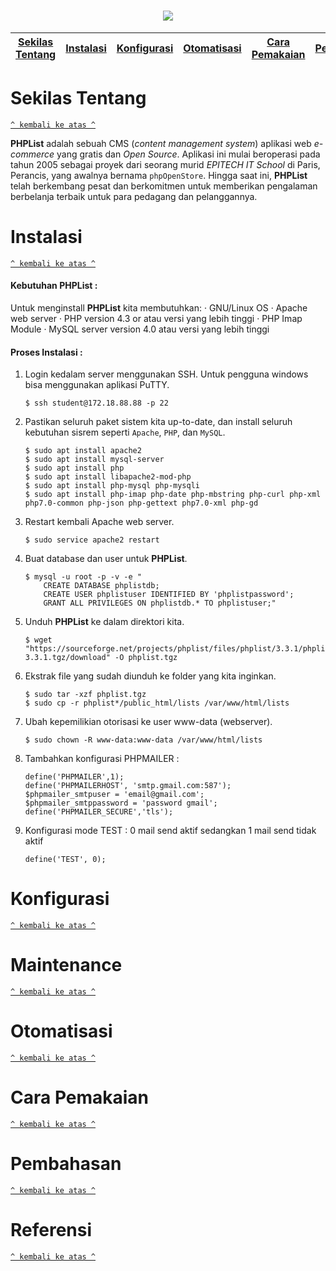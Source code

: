 <h1 align="center"><img src="https://commons.wikimedia.org/wiki/File:PhpList_Logo.png"></h1>

[Sekilas Tentang](#sekilas-tentang) | [Instalasi](#instalasi) | [Konfigurasi](#konfigurasi) | [Otomatisasi](#otomatisasi) | [Cara Pemakaian](#cara-pemakaian) | [Pembahasan](#pembahasan) | [Referensi](#referensi)
:---:|:---:|:---:|:---:|:---:|:---:|:---:



# Sekilas Tentang
[`^ kembali ke atas ^`](#)

**PHPList** adalah sebuah CMS (*content management system*) aplikasi web *e-commerce* yang gratis dan *Open Source*. Aplikasi ini mulai beroperasi pada tahun 2005 sebagai proyek dari seorang murid *EPITECH IT School* di Paris, Perancis, yang awalnya bernama `phpOpenStore`. Hingga saat ini, **PHPList** telah berkembang pesat dan berkomitmen untuk memberikan pengalaman berbelanja terbaik untuk para pedagang dan pelanggannya. 



# Instalasi
[`^ kembali ke atas ^`](#)

#### Kebutuhan **PHPList** :
Untuk menginstall **PHPList** kita membutuhkan:
·         GNU/Linux OS
·         Apache web server
·         PHP version 4.3 or atau versi yang lebih tinggi
·         PHP Imap Module
·         MySQL server version 4.0 atau versi yang lebih tinggi

#### Proses Instalasi :
1. Login kedalam server menggunakan SSH. Untuk pengguna windows bisa menggunakan aplikasi PuTTY.
    ```
    $ ssh student@172.18.88.88 -p 22
    ```

2. Pastikan seluruh paket sistem kita up-to-date, dan install seluruh kebutuhan sisrem seperti `Apache`, `PHP`, dan `MySQL`.
    ```
    $ sudo apt install apache2
    $ sudo apt install mysql-server
    $ sudo apt install php
    $ sudo apt install libapache2-mod-php 
    $ sudo apt install php-mysql php-mysqli
    $ sudo apt install php-imap php-date php-mbstring php-curl php-xml  
    php7.0-common php-json php-gettext php7.0-xml php-gd

    ```

3. Restart kembali Apache web server. 
    ```
    $ sudo service apache2 restart
    ```

4. Buat database dan user untuk **PHPList**.
    ```
    $ mysql -u root -p -v -e "
       	CREATE DATABASE phplistdb;
   	    CREATE USER phplistuser IDENTIFIED BY 'phplistpassword';
   	    GRANT ALL PRIVILEGES ON phplistdb.* TO phplistuser;"
    ```

5. Unduh **PHPList** ke dalam direktori kita.
    ```
    $ wget "https://sourceforge.net/projects/phplist/files/phplist/3.3.1/phplist-3.3.1.tgz/download" -O phplist.tgz
    ```

6. Ekstrak file yang sudah diunduh ke folder yang kita inginkan.
    ```
    $ sudo tar -xzf phplist.tgz
    $ sudo cp -r phplist*/public_html/lists /var/www/html/lists

    ```

7. Ubah kepemilikian otorisasi ke user www-data (webserver).
    ```
    $ sudo chown -R www-data:www-data /var/www/html/lists
    ```

8. Tambahkan konfigurasi PHPMAILER :
    ```
    define('PHPMAILER',1);
    define('PHPMAILERHOST', 'smtp.gmail.com:587');
    $phpmailer_smtpuser = 'email@gmail.com';
    $phpmailer_smtppassword = 'password gmail';
    define('PHPMAILER_SECURE','tls');

    ```

9. Konfigurasi mode TEST : 0 mail send aktif sedangkan 1 mail send tidak aktif
    ```
    define('TEST', 0);
    ```


# Konfigurasi
[`^ kembali ke atas ^`](#)


# Maintenance
[`^ kembali ke atas ^`](#)

# Otomatisasi
[`^ kembali ke atas ^`](#)


# Cara Pemakaian
[`^ kembali ke atas ^`](#)



# Pembahasan
[`^ kembali ke atas ^`](#)

# Referensi
[`^ kembali ke atas ^`](#)
